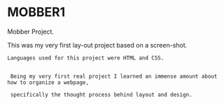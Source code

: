MOBBER1
=======

Mobber Project.


  This was my very first lay-out project based on a screen-shot. 
  
    Languages used for this project were HTML and CSS.
  
    
     Being my very first real project I learned an immense amount about how to organize a webpage,
     
     specifically the thought process behind layout and design.
  
  
  
